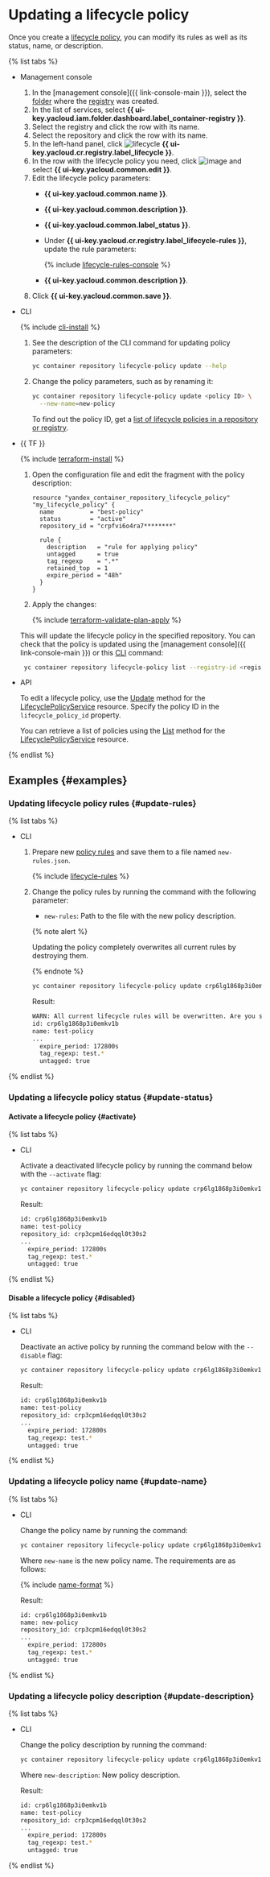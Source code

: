 # Updating a lifecycle policy

Once you create a [lifecycle policy](../../concepts/lifecycle-policy.md), you can modify its rules as well as its status, name, or description.

{% list tabs %}

- Management console

  1. In the [management console]({{ link-console-main }}), select the [folder](../../../resource-manager/concepts/resources-hierarchy.md#folder) where the [registry](../../concepts/registry.md) was created.
  1. In the list of services, select **{{ ui-key.yacloud.iam.folder.dashboard.label_container-registry }}**.
  1. Select the registry and click the row with its name.
  1. Select the repository and click the row with its name.
  1. In the left-hand panel, click ![lifecycle](../../../_assets/container-registry/lifecycle.svg) **{{ ui-key.yacloud.cr.registry.label_lifecycle }}**.
  1. In the row with the lifecycle policy you need, click ![image](../../../_assets/options.svg) and select **{{ ui-key.yacloud.common.edit }}**.
  1. Edit the lifecycle policy parameters:
     * **{{ ui-key.yacloud.common.name }}**.
     * **{{ ui-key.yacloud.common.description }}**.
     * **{{ ui-key.yacloud.common.label_status }}**.
     * Under **{{ ui-key.yacloud.cr.registry.label_lifecycle-rules }}**, update the rule parameters:

       {% include [lifecycle-rules-console](../../../_includes/container-registry/lifecycle-rules-console.md) %}

     * **{{ ui-key.yacloud.common.description }}**.
  1. Click **{{ ui-key.yacloud.common.save }}**.

- CLI

  {% include [cli-install](../../../_includes/cli-install.md) %}

  1. See the description of the CLI command for updating policy parameters:

     ```bash
     yc container repository lifecycle-policy update --help
     ```

  1. Change the policy parameters, such as by renaming it:

     ```bash
     yc container repository lifecycle-policy update <policy ID> \
       --new-name=new-policy
     ```

     To find out the policy ID, get a [list of lifecycle policies in a repository or registry](lifecycle-policy-list.md#lifecycle-policy-list).

- {{ TF }}

   {% include [terraform-install](../../../_includes/terraform-install.md) %}

   1. Open the configuration file and edit the fragment with the policy description:

      ```hcl
      resource "yandex_container_repository_lifecycle_policy" "my_lifecycle_policy" {
        name          = "best-policy"
        status        = "active"
        repository_id = "crpfvi6o4ra7********"

        rule {
          description   = "rule for applying policy"
          untagged      = true
          tag_regexp    = ".*"
          retained_top  = 1
          expire_period = "48h"
        }
      }
      ```

   1. Apply the changes:

      {% include [terraform-validate-plan-apply](../../../_tutorials/terraform-validate-plan-apply.md) %}

   This will update the lifecycle policy in the specified repository. You can check that the policy is updated using the [management console]({{ link-console-main }}) or this [CLI](../../../cli/quickstart.md) command:

   ```bash
    yc container repository lifecycle-policy list --registry-id <registry_ID>
   ```

- API

  To edit a lifecycle policy, use the [Update](../../api-ref/grpc/lifecycle_policy_service.md#Update) method for the [LifecyclePolicyService](../../api-ref/grpc/lifecycle_policy_service.md) resource. Specify the policy ID in the `lifecycle_policy_id` property.

  You can retrieve a list of policies using the [List](../../api-ref/grpc/lifecycle_policy_service.md#List) method for the [LifecyclePolicyService](../../api-ref/grpc/lifecycle_policy_service.md) resource.

{% endlist %}

## Examples {#examples}

### Updating lifecycle policy rules {#update-rules}

{% list tabs %}

- CLI

  1. Prepare new [policy rules](../../concepts/lifecycle-policy.md#lifecycle-rules) and save them to a file named `new-rules.json`.

     {% include [lifecycle-rules](../../../_includes/container-registry/lifecycle-rules.md) %}

  1. Change the policy rules by running the command with the following parameter:
     * `new-rules`: Path to the file with the new policy description.

     {% note alert %}

     Updating the policy completely overwrites all current rules by destroying them.

     {% endnote %}

     ```bash
     yc container repository lifecycle-policy update crp6lg1868p3i0emkv1b --new-rules ./new-rules.json
     ```

     Result:

     ```bash
     WARN: All current lifecycle rules will be overwritten. Are you sure?[y/N] y
     id: crp6lg1868p3i0emkv1b
     name: test-policy
     ...
       expire_period: 172800s
       tag_regexp: test.*
       untagged: true
     ```

{% endlist %}

### Updating a lifecycle policy status {#update-status}

#### Activate a lifecycle policy {#activate}

{% list tabs %}

- CLI

  Activate a deactivated lifecycle policy by running the command below with the `--activate` flag:

  ```bash
  yc container repository lifecycle-policy update crp6lg1868p3i0emkv1b --activate
  ```

  Result:

  ```bash
  id: crp6lg1868p3i0emkv1b
  name: test-policy
  repository_id: crp3cpm16edqql0t30s2
  ...
    expire_period: 172800s
    tag_regexp: test.*
    untagged: true
  ```

{% endlist %}

#### Disable a lifecycle policy {#disabled}

{% list tabs %}

- CLI

  Deactivate an active policy by running the command below with the `--disable` flag:

  ```bash
  yc container repository lifecycle-policy update crp6lg1868p3i0emkv1b --disable
  ```

  Result:

  ```bash
  id: crp6lg1868p3i0emkv1b
  name: test-policy
  repository_id: crp3cpm16edqql0t30s2
  ...
    expire_period: 172800s
    tag_regexp: test.*
    untagged: true
  ```

{% endlist %}

### Updating a lifecycle policy name {#update-name}

{% list tabs %}

- CLI

  Change the policy name by running the command:

  ```bash
  yc container repository lifecycle-policy update crp6lg1868p3i0emkv1b --new-name new-policy
  ```

  Where `new-name` is the new policy name. The requirements are as follows:

  {% include [name-format](../../../_includes/name-format.md) %}

  Result:

  ```bash
  id: crp6lg1868p3i0emkv1b
  name: new-policy
  repository_id: crp3cpm16edqql0t30s2
  ...
    expire_period: 172800s
    tag_regexp: test.*
    untagged: true
  ```

{% endlist %}

### Updating a lifecycle policy description {#update-description}

{% list tabs %}

- CLI

  Change the policy description by running the command:

  ```bash
  yc container repository lifecycle-policy update crp6lg1868p3i0emkv1b --new-description "new description"
  ```

  Where `new-description`: New policy description.

  Result:

  ```bash
  id: crp6lg1868p3i0emkv1b
  name: test-policy
  repository_id: crp3cpm16edqql0t30s2
  ...
    expire_period: 172800s
    tag_regexp: test.*
    untagged: true
  ```

{% endlist %}
